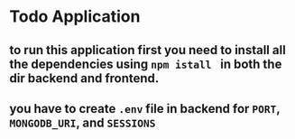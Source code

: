 # Todo Application
## to run this application first you need to install all the dependencies using `npm istall ` in both the dir backend and frontend.
## you have to create `.env` file in backend for `PORT`, `MONGODB_URI`, and `SESSIONS`
